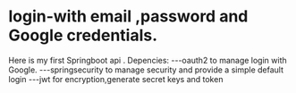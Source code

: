 # login-with  email ,password and Google credentials.
Here is my first Springboot api . 
Depencies: 
---oauth2 to manage login with Google.
---springsecurity to manage security and provide  a simple default login
---jwt for encryption,generate secret keys and token
